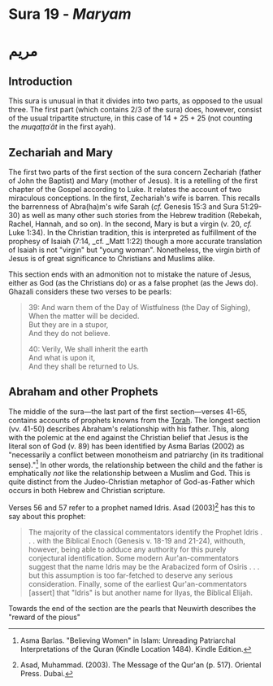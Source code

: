 # Sura 19 - _Maryam_

# مريم

## Introduction

This sura is unusual in that it divides into two parts, as opposed to the usual three. The first part \(which contains 2/3 of the sura\) does, however, consist of the usual tripartite structure, in this case of 14 + 25 + 25 \(not counting the _muqaṭṭaʿāt_ in the first ayah\).

## Zechariah and Mary

The first two parts of the first section of the sura concern Zechariah \(father of John the Baptist\) and Mary \(mother of Jesus\). It is a retelling of the first chapter of the Gospel according to Luke. It relates the account of two miraculous conceptions. In the first, Zechariah's wife is barren. This recalls the barrenness of Abra\(ha\)m's wife Sarah \(_cf._ Genesis 15:3 and Sura 51:29-30\) as well as many other such stories from the Hebrew tradition \(Rebekah, Rachel, Hannah, and so on\). In the second,  Mary is but a virgin \(v. 20, _cf._ Luke 1:34\). In the Christian tradition, this is interpreted as fulfillment of the prophesy of Isaiah \(7:14, \_cf. \_Matt 1:22\) though a more accurate translation of Isaiah is not "virgin" but "young woman". Nonetheless, the virgin birth of Jesus is of great significance to Christians and Muslims alike.

This section ends with an admonition not to mistake the nature of Jesus, either as God \(as the Christians do\) or as a false prophet \(as the Jews do\). Ghazali considers these two verses to be pearls:

> 39: And warn them of the Day of Wistfulness \(the Day of Sighing\),  
> When the matter will be decided.  
> But they are in a stupor,  
> And they do not believe.
>
> 40: Verily, We shall inherit the earth  
> And what is upon it,  
> And they shall be returned to Us.

## Abraham and other Prophets

The middle of the sura—the last part of the first section—verses 41-65, contains accounts of prophets knowns from the [Torah](/torah.md). The longest section \(vv. 41-50\) describes Abraham's relationship with his father. This, along with the polemic at the end against the Christian belief that Jesus is the literal son of God \(v. 89\) has been identified by Asma Barlas \(2002\) as "necessarily a conflict between monotheism and patriarchy \(in its traditional sense\)."[^1] In other words, the relationship between the child and the father is emphatically _not_ like the relationship between a Muslim and God. This is quite distinct from the Judeo-Christian metaphor of God-as-Father which occurs in both Hebrew and Christian scripture.

Verses 56 and 57 refer to a prophet named Idris. Asad \(2003\)[^2] has this to say about this prophet:

> The majority of the classical commentators identify the Prophet Idris . . . with the Biblical Enoch \(Genesis v. 18-19 and 21-24\), withouth, however, being able to adduce any authority for this purely conjectural identification. Some modern Aur'an-commentators suggest that the name Idris may be the Arabacized form of Osiris . . . but this assumption is too far-fetched to deserve any serious consideration. Finally, some of the earliest Qur'an-commentators \[assert\] that "Idris" is but another name for Ilyas, the Biblical Elijah.

Towards the end of the section are the pearls that Neuwirth describes the "reward of the pious"



[^1]: Asma Barlas. "Believing Women" in Islam: Unreading Patriarchal Interpretations of the Quran \(Kindle Location 1484\). Kindle Edition.

[^2]: Asad, Muhammad. \(2003\). The Message of the Qur'an \(p. 517\). Oriental Press. Dubai.

